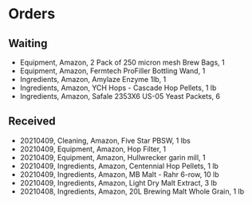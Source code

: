 # Orders

## Waiting
* Equipment, Amazon, 2 Pack of 250 micron mesh Brew Bags, 1
* Equipment, Amazon, Fermtech ProFiller Bottling Wand, 1
* Ingredients, Amazon, Amylaze Enzyme 1lb, 1
* Ingredients, Amazon, YCH Hops - Cascade Hop Pellets, 1 lb
* Ingredients, Amazon, Safale 2353X6 US-05 Yeast Packets, 6

## Received
* 20210409, Cleaning, Amazon, Five Star PBSW, 1 lbs
* 20210409, Equipment, Amazon, Hop Filter, 1
* 20210409, Equipment, Amazon, Hullwrecker garin mill, 1
* 20210409, Ingredients, Amazon, Centennial Hop Pellets, 1 lb
* 20210409, Ingredients, Amazon, MB Malt - Rahr 6-row, 10 lb
* 20210409, Ingredients, Amazon, Light Dry Malt Extract, 3 lb
* 20210408, Ingredients, Amazon, 20L Brewing Malt Whole Grain, 1 lb